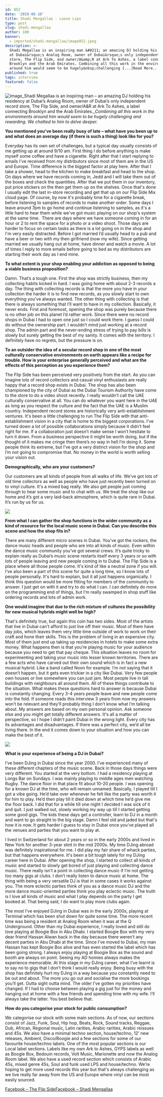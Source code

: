 ```yaml
---
id: 852
date: '2019-06-10'
title: Shadi Mengallaa - Loose Lips
type: post
slug: shadi-mengallaa
author: 100
banner:
  - imported/shadi-mengallaa/image852.jpeg
description: >-
  Shadi Megallaa is an inspiring man &#8211; an amazing DJ holding his residency
  at Dubai&rsquo;s Analog Room, owner of Dubai&rsquo;s only independent record
  store, The Flip Side, and owner/A&amp;R at Ark To Ashes, a label connecting
  Brooklyn and the Arab Emirates. Combining all this work in the environments
  around him would seem to be hugely&nbsp;challenging [...]Read More...
published: true
tags: interview
featured: false
---
```

![image](../imported/shadi-mengallaa/image852.jpeg)_Shadi Megallaa is an inspiring man – an amazing DJ holding his residency at Dubai’s Analog Room, owner of Dubai’s only independent record store, The Flip Side, and owner/A&R at Ark To Ashes, a label connecting Brooklyn and the Arab Emirates.__Combining all this work in the environments around him would seem to be hugely_ _challenging and rewarding. We chatted to him to delve deeper._ 

**You mentioned you’ve been really busy of late – what have you been up to and what does an average day (if there is such a thing) look like for you?**

Everyday has its own set of challenges, but a typical day usually consists of me getting up at around 9/10 am. First thing I do before anything is make myself some coffee and have a cigarette. Right after that I start replying to emails I've received from my distributors since most of them are in the US and Europe. Time difference is the biggest factor at play here. After that I take a shower, head to the kitchen to make breakfast and head to the shop. On days where we have records coming in, Jedd and I will take them out of the boxes and check the quantities. After that we put them in our inventory, put price stickers on the then get them up on the shelves. Once that's done I usually edit the last in-store recording and get that up on our Flip Side Mix cloud page. Of course, by now it's probably time for a cigarette break, before listening to samples of records to make another order. Some days I leave around 7pm to go home and continue listening to samples, as it's a little hard to hear them while we've got music playing on our shop's system at the same time.  There are days where we have someone coming in for an hour or 2 to rent the space for a photo or a video shoot. Those days are harder to focus on certain tasks as there is a lot going on in the shop and I'm very easily distracted. Before I got married I’d usually head to a pub and have a beer or two with my then girlfriend (now my wife). Since getting married we usually hang out at home, have dinner and watch a movie. A lot of times I reply to more emails before going to bed as my distributors are starting their work day as I end mine.  

**To what extent is your shop enabling your addiction as opposed to being a viable business proposition?**

Damn. That’s a tough one. First the shop was strictly business, then my collecting habits kicked in hard. I was going home with about 2-3 records a day. The thing with collecting records is that the more you have in your collection the harder it is to find new records, as you slowly start to own everything you’ve always wanted. The other thing with collecting is that there is always something that I’ll want to have in my collection. Basically, it never ends. First and foremost, opening the shop was purely because there is no other job on this planet I’d rather work. Since there were no record shops in Dubai I had to open one just so I could work there. I guess I could do without the ownership part. I wouldn’t mind just working at a record shop. The admin part and the never-ending stress of trying to pay bills is slowly but surely getting the best of my sanity. It comes with the territory. I definitely have no regrets, but the pressure is on.

**To an outsider the idea of a secular record shop in one of the most culturally conservative environments on earth appears like a recipe for trouble. How is your enterprise generally perceived and what are the effects of this perception as you experience them?**

The Flip Side has been perceived very positively from the start. As you can imagine lots of record collectors and casual vinyl enthusiasts are really happy that a record shop exists in Dubai. The shop has also been championed by the city of Dubai as the Dubai Tourism Authority have come to the store to do a video shoot recently. I really wouldn’t call the UAE culturally conservative at all. You can do whatever you want here in the UAE as long as you respect the culture and the fact that the UAE is a Muslim country. Independent record stores are historically very anti-establishment ventures. It's been a little challenging to run The Flip Side with that anti-establishment vision in a city that is home to the biggest corporations. I’ve turned down a lot of possible collaborations simply because it didn’t feel right for me. If a collaboration just doesn’t make sense I won’t hesitate to turn it down. From a business perspective it might be worth doing, but if the thought of it makes me cringe then there’s no way in hell I’m doing it. Some people think its extreme, but I’ve got a very distinct vision for the shop and I’m not going to compromise that. No money in the world is worth selling your vision out.

**Demographically, who are your customers?**

Our customers are all kinds of people from all walks of life. We’ve got lots of old time collectors as well as people who have just recently been turned on to vinyl culture. It's a mixed bag really. We also get people just coming through to hear some music and to chat with us. We treat the shop like our home and it’s got a very laid-back atmosphere, which is quite rare in Dubai. It’s run by us for us. 

![](/wp-content/uploads/live/img/wysiwyg/5cfe3c4225c8b.jpg)

**From what I can gather the shop functions in the wider community as a kind of resource for the local music scene in Dubai. Can you describe this scene and how the shop fits in?**

There are many different micro scenes in Dubai. You’ve got the rockers, the dance music heads and people who are into all kinds of music. Even within the dance music community you’ve got several crews. It’s quite tricky to explain really as Dubai’s music scene restarts itself every 3 years or so with lots of people leaving and new people coming in to Dubai. The Flip Side is a place where all those people come. It's kind of like a neutral zone if you will. I’ve also been a part of this scene for quite a long time, so I know lots of people personally. It's hard to explain, but it all just happens organically. I think this question would be more fitting for members of the community to answer. I just get on with it and try to do what I can. I can definitely do more on the programming end of things, but I’m really swamped in shop stuff like ordering records and lots of admin work. 

**One would imagine that due to the rich mixture of cultures the possibility for new musical hybrids might well be high?**

That's definitely true, but again this coin has two sides. Most of the artists that live in Dubai can’t afford to just live off their music. Most of them have day jobs, which leaves them very little time outside of work to work on their craft and hone their skills. This is the problem of living in an expensive city. Most of them just end up taking up residencies in hotels to make some extra money. What happens then is that you’re playing music for your audience because you need to get that pay cheque. This situation leaves no room for experimenting and taking your music into lesser known territories. There are a few acts who have carved out their own sound which is in fact a new musical hybrid. Like a band called Noon for example. I’m not saying that it doesn’t happen, but it gets even trickier in a city like Dubai. Very few people own houses or live somewhere you can just jam. Most people live in tall buildings with neighbours all around them. All of these things contribute to the situation. What makes these questions hard to answer is because Dubai is constantly changing. Every 3-4 years people leave and new people come into the fold. If someone reads this interview 3 years from now my answers won’t be relevant and they’ll probably thing I don’t know what I’m talking about. My answers are based on my own personal opinion. Ask someone else and you might get totally different answers. It's all a matter of perspective, so I hope I didn’t paint Dubai in the wrong light. Every city has its advantages and disadvantages. If there was a perfect city, we’d all be living there. In the end it comes down to your situation and how you can make the best of it.   

![](/wp-content/uploads/live/img/wysiwyg/5cfe3c579596e.jpg)

**What is your experience of being a DJ in Dubai?**

I’ve been DJing in Dubai since the year 2000. I’ve experienced many of these different chapters of the music scene. Back in those days things were very different. You started at the very bottom. I had a residency playing at Longs Bar on Sundays. I was mainly playing to middle ages men watching Rugby. The dance floor in that place fit about 10-20 people. I was opening for a known DJ at the time, who will remain unnamed. Basically, I played till I got a vibe going. He’d take over whenever he felt like the party was worth it for him to play. He’d then play till it died down at which time he’d give me the floor back. I did that for a while till one night I decided I was sick of it and quit. I just walked out, slowly working my way up till I started getting some good gigs. The kids these days get a controller, learn to DJ in a month and want to go straight to the big stage. Damn I feel old and jaded but that's how it is now. It gets harder I guess to stay in Dubai once you’ve played all the venues and parties that you want to play at. 

I lived in Switzerland for about 2 years or so in the early 2000s and lived in New York for another 3-year stint in the mid 2000s. My time DJing abroad was definitely inspirational for me. I did play my fair share of whack parties, but that happens everywhere. It's been a bit tough lately for my DJing career here in Dubai. After opening the shop, I started to collect all kinds of music and started to slowly get bored of just playing and collecting dance music. There really isn’t a point in collecting dance music if I’m not getting too many gigs at clubs. I don’t really listen to dance music at home. The thing with being a very versatile DJ is that in some cases it works against you. The more eclectic parties think of you as a dance music DJ and the more dance music-oriented parties think you play eclectic music. The truth is I love all kinds of music and what I play depends on the party I get booked at. That being said, I do want to play more clubs again. 

The most I’ve enjoyed DJing in Dubai was in the early 2000s, playing at Terminal which has been shut down for quite some time. The more recent time was being a resident at Analog Room when it was at the Q Underground. Other than my Dubai experience, I really loved and still do love playing at Boogie Box in Abu Dhabi. I started Boogie Box with my very dear friend Hassan Alwan back in the day because there weren’t any decent parties in Abu Dhabi at the time. Since I’ve moved to Dubai, my man Hassan has kept Boogie Box alive and has even started the label which has been going strong. I always enjoy playing at Boogie Box as the sound and booth are always on point. Seeing my AD homies always makes the experience memorable. At this stage in my DJing career, what I’ve learnt is to say no to gigs that I don’t think I would really enjoy. Being busy with the shop has definitely hurt my DJing in a way because you constantly need to be out and about. The more you go out and socialise the more bookings you’ll get. Outta sight outta mind. The older I’ve gotten my priorities have changed. If I had to choose between playing a gig just for the money and hanging out at home with a few friends and spending time with my wife. I’ll always take the latter. You best believe that. 

**How do you categorise your stock for public consumption?**

We categorise our stock with some main sections. As of now, our sections consist of Jazz, Funk, Soul, Hip hop, Beats, Rock, Sound tracks, Reggae, Dub, African, Regional music, Latin rarities, Arabic rarities, Arabic reissues and 45s. We also have a minimal techno section, house/techno, 12’ new releases, Ambient, Disco/Boogie and a few sections for some of our favourite house/techno labels. One of the most popular sections is our Local label sections. Labels like my own Ark to Ashes, GYPS labels as well as Boogie Box, Bedouin records, Volt Music, Marionette and now the Analog Room label. We also have a used record section which consists of Arabic 45s, mixed genre 45s, Soul and funk used LPS and house/techno. We’re hoping to get more used records this year but that's always challenging as we live really far away from the US and Europe where vinyl can be most easily sourced. 

[Facebook – The Flip Side](https://www.facebook.com/TheFlipSideDXB/?eid=ARBwPd10sRt-qgHcFom9zbqjS3BtyBYSfRYg0lqNDmZGQ4r0HANVxZNxWTnpMkB-Guk-wx7SxGoYFSr2)[Facebook – Shadi Mengallaa](https://www.facebook.com/megallaa/)